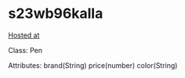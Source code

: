 # s23wb96kalla
[Hosted at](https://s23wb96kalla-b83y.onrender.com)

Class: Pen

Attributes:
brand(String)
price(number)
color(String)
